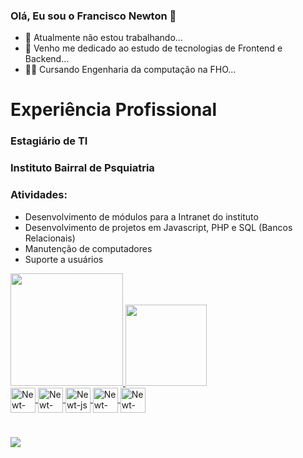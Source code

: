 ### Olá, Eu sou o Francisco Newton 👋


- 🔭 Atualmente não estou trabalhando...
- 🌱 Venho me dedicado ao estudo de tecnologias de Frontend e Backend...
- 👨‍🎓 Cursando Engenharia da computação na FHO...

<div>
    <h1> Experiência Profissional </h1>
    <h3> Estagiário de TI </h3>
    <h3> Instituto Bairral de Psquiatria </h3>
    <h3> Atividades: </h3>
    <ul>
        <li>Desenvolvimento de módulos para a Intranet do instituto </li>
        <li>Desenvolvimento de projetos em Javascript, PHP e SQL (Bancos Relacionais)</li>
        <li>Manutenção de computadores</li>
        <li>Suporte a usuários</li>
    </ul>
</div>

<div>
  <a href="https://beacons.ai/francisco-newton">
  <img height="180em"src="https://github-readme-stats.vercel.app/api?username=francisco-newton&show_icons=true&theme=codeSTACKr&include_all_commits=true&count_private=true"/>
  <img height="130em"src="https://github-readme-stats.vercel.app/api/top-langs/?username=francisco-newton&layout=compact&langs_count=16&theme=codeSTACKr"/>
</div>
<div>
  <img align="center" alt="Newt-py" height="40px" width="40px" src="https://img.icons8.com/fluency/344/python.png"> 
  <img align="center" alt="Newt-c++" height="40px" width="40px" src="https://img.icons8.com/external-tal-revivo-shadow-tal-revivo/344/external-cplusplus-a-general-purpose-descriptive-programming-computer-language-logo-shadow-tal-revivo.png"> 
  <img align="center" alt="Newt-js" height="40px" width="40px" src="https://img.icons8.com/color/344/javascript--v1.png"> 
  <img align="center" alt="Newt-css" height="40px" width="40px" src="https://img.icons8.com/color/344/css3.png"> 
  <img align="center" alt="Newt-html" height="40px" width="40px" src="https://img.icons8.com/color/344/html-5--v1.png"> 
</div>

 #
    
<div>
<a target="_blank" href="https://www.linkedin.com/in/francisco-silva-627b591a1/">
            <img src="https://img.icons8.com/external-those-icons-flat-those-icons/24/null/external-LinkedIn-Logo-social-media-those-icons-flat-those-icons.png"/>
</a>
    </div>
